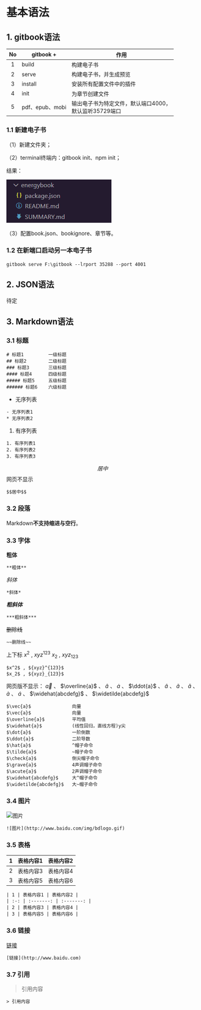 # **基本语法**

## 1. gitbook语法

| No | gitbook +       | 作用                                                        |
| :-: | --------------- | ----------------------------------------------------------- |
| 1 | build           | 构建电子书                                                  |
| 2 | serve           | 构建电子书，并生成预览                                      |
| 3 | install         | 安装所有配置文件中的插件                                    |
| 4 | init            | 为章节创建文件                                              |
| 5 | pdf、epub、mobi | 输出电子书为特定文件，默认端口4000，<br />默认监听35729端口 |

### 1.1 新建电子书

（1）新建文件夹；

（2）terminal终端内：gitbook init、npm init；

结果：

![1702190461096](image/README/1702190461096.png)

（3）配置book.json、bookignore、章节等。

### 1.2 在新端口启动另一本电子书

```
gitbook serve F:\gitbook --lrport 35288 --port 4001
```

## 2. JSON语法

待定

## 3. Markdown语法

### 3.1 标题

```
# 标题1         一级标题
## 标题2        二级标题
### 标题3       三级标题
#### 标题4      四级标题
##### 标题5     五级标题
###### 标题6    六级标题
```

- 无序列表

```
- 无序列表1
* 无序列表2
```

1. 有序列表

```
1. 有序列表1
2. 有序列表2
3. 有序列表3
```

$$居中$$
网页不显示
```
$$居中$$
```

### 3.2 段落

Markdown**不支持缩进与空行**。

### 3.3 字体

**粗体**

```
**粗体**
```

*斜体*

```
*斜体*
```

***粗斜体***

```
***粗斜体***
```

~~删除线~~

```
~~删除线~~
```

上下标
$x^2$ , ${xyz}^{123}$
$x_2$ , ${xyz}_{123}$

```
$x^2$ , ${xyz}^{123}$
$x_2$ , ${xyz}_{123}$
```
网页版不显示：
$\vec{a}$ 、 $\overline{a}$ 、 $\widehat{a}$ 、 $\dot{a}$ 、 $\ddot{a}$ 、 $\hat{a}$ 、 $\tilde{a}$ 、 $\check{a}$ 、 $\grave{a}$ 、 $\acute{a}$ 、 $\widehat{abcdefg}$ 、 $\widetilde{abcdefg}$

```
$\vec{a}$				向量
$\vec{a}$				向量
$\overline{a}$			平均值
$\widehat{a}$			(线性回归，直线方程)y尖
$\dot{a}$				一阶倒数
$\ddot{a}$				二阶导数
$\hat{a}$				^帽子命令
$\tilde{a}$				~帽子命令
$\check{a}$				倒尖帽子命令
$\grave{a}$				4声调帽子命令
$\acute{a}$				2声调帽子命令
$\widehat{abcdefg}$		大^帽子命令
$\widetilde{abcdefg}$	大~帽子命令
```

### 3.4 图片

![图片](http://www.baidu.com/img/bdlogo.gif)

```
![图片](http://www.baidu.com/img/bdlogo.gif)

```

### 3.5 表格

| 1 | 表格内容1 | 表格内容2 |
| :-: | :-------: | :-------: |
| 2 | 表格内容3 | 表格内容4 |
| 3 | 表格内容5 | 表格内容6 |

```
| 1 | 表格内容1 | 表格内容2 |
| :-: | :-------: | :-------: |
| 2 | 表格内容3 | 表格内容4 |
| 3 | 表格内容5 | 表格内容6 |
```

### 3.6 链接

[链接](http://www.baidu.com)

```
[链接](http://www.baidu.com)

```

### 3.7 引用

> 引用内容

```
> 引用内容
```


